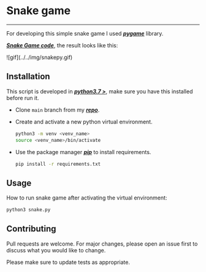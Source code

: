 # Snake game

----

For developing this simple snake game I used ***[pygame](https://www.pygame.org/docs/)*** library.

***[Snake Game code](https://github.com/joaobotelho072002/joaobotelho072002.github.io/tree/main/snake)***, the result looks like this:

<div class="image-align" markdown> ![gif](../../img/snakepy.gif) </div>

## Installation

This script is developed in ***[python3.7 >](https://www.python.org/downloads/)***, make sure you have this installed before run it.

- Clone `main` branch from my ***[repo](https://github.com/joaobotelho072002/joaobotelho072002.github.io)***.

- Create and activate a new python virtual environment.

    ```bash
    python3 -m venv <venv_name>
    source <venv_name>/bin/activate
    ```

- Use the package manager ***[pip](https://pip.pypa.io/en/stable/)*** to install requirements.

    ```bash
    pip install -r requirements.txt
    ```

## Usage

How to run snake game after activating the virtual environment:

```bash
python3 snake.py
```

## Contributing

Pull requests are welcome. For major changes, please open an issue first to discuss what you would like to change.

Please make sure to update tests as appropriate.
